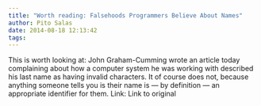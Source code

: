 ```yaml
---
title: "Worth reading: Falsehoods Programmers Believe About Names"
author: Pito Salas
date: 2014-08-18 12:13:42
tags: 
---
```



This is worth looking at: John Graham-Cumming wrote an article today
complaining about how a computer system he was working with described his last
name as having invalid characters. It of course does not, because anything
someone tells you is their name is — by definition — an appropriate identifier
for them. Link: Link to original


